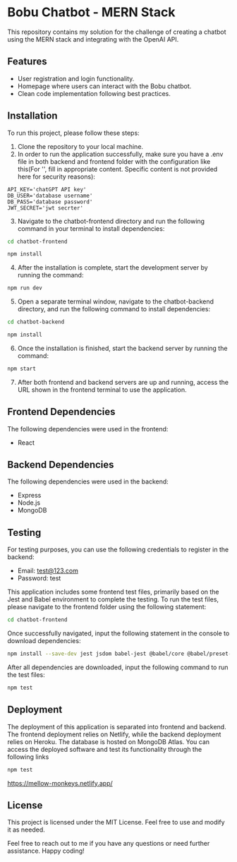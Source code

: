 # Bobu Chatbot - MERN Stack
This repository contains my solution for the challenge of creating a chatbot using the MERN stack and integrating with the OpenAI API.

## Features
 - User registration and login functionality.
 - Homepage where users can interact with the Bobu chatbot.
 - Clean code implementation following best practices.


## Installation
To run this project, please follow these steps:

1. Clone the repository to your local machine.
2. In order to run the application successfully, make sure you have a .env file in both backend and frontend folder with the configuration like this(For '', fill in appropriate content. Specific content is not provided here for security reasons):
``` plaintext
API_KEY='chatGPT API key'
DB_USER='database username'
DB_PASS='database password'
JWT_SECRET='jwt secrter'
```
3. Navigate to the chatbot-frontend directory and run the following command in your terminal to install dependencies:
```bash
cd chatbot-frontend
```
```bash
npm install
```
4. After the installation is complete, start the development server by running the command:
```bash
npm run dev
```
5. Open a separate terminal window, navigate to the chatbot-backend directory, and run the following command to install dependencies:
```bash
cd chatbot-backend
```
```bash
npm install
```
6. Once the installation is finished, start the backend server by running the command:
```bash
npm start
```
7. After both frontend and backend servers are up and running, access the URL shown in the frontend terminal to use the application.

## Frontend Dependencies
The following dependencies were used in the frontend:
- React

## Backend Dependencies
The following dependencies were used in the backend:
- Express
- Node.js
- MongoDB

## Testing
For testing purposes, you can use the following credentials to register in the backend:

- Email: test@123.com
- Password: test

This application includes some frontend test files, primarily based on the Jest and Babel environment to complete the testing. To run the test files, please navigate to the frontend folder using the following statement:
```bash
cd chatbot-frontend
```

Once successfully navigated, input the following statement in the console to download dependencies:
```bash
npm install --save-dev jest jsdom babel-jest @babel/core @babel/preset-env typescript ts-jest
```

After all dependencies are downloaded, input the following command to run the test files:
```bash
npm test
```

## Deployment
The deployment of this application is separated into frontend and backend. The frontend deployment relies on Netlify, while the backend deployment relies on Heroku. The database is hosted on MongoDB Atlas. You can access the deployed software and test its functionality through the following links

```bash
npm test
```
https://mellow-monkeys.netlify.app/

## License
This project is licensed under the MIT License. Feel free to use and modify it as needed.

Feel free to reach out to me if you have any questions or need further assistance. Happy coding!
